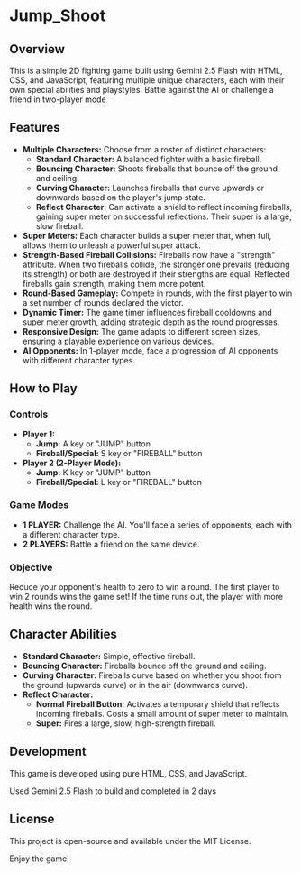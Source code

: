 # **Jump_Shoot**

## **Overview**

This is a simple 2D fighting game built using Gemini 2.5 Flash with HTML, CSS, and JavaScript, featuring multiple unique characters, each with their own special abilities and playstyles. Battle against the AI or challenge a friend in two-player mode

## **Features**

* **Multiple Characters:** Choose from a roster of distinct characters:  
  * **Standard Character:** A balanced fighter with a basic fireball.  
  * **Bouncing Character:** Shoots fireballs that bounce off the ground and ceiling.  
  * **Curving Character:** Launches fireballs that curve upwards or downwards based on the player's jump state.  
  * **Reflect Character:** Can activate a shield to reflect incoming fireballs, gaining super meter on successful reflections. Their super is a large, slow fireball.  
* **Super Meters:** Each character builds a super meter that, when full, allows them to unleash a powerful super attack.  
* **Strength-Based Fireball Collisions:** Fireballs now have a "strength" attribute. When two fireballs collide, the stronger one prevails (reducing its strength) or both are destroyed if their strengths are equal. Reflected fireballs gain strength, making them more potent.  
* **Round-Based Gameplay:** Compete in rounds, with the first player to win a set number of rounds declared the victor.  
* **Dynamic Timer:** The game timer influences fireball cooldowns and super meter growth, adding strategic depth as the round progresses.  
* **Responsive Design:** The game adapts to different screen sizes, ensuring a playable experience on various devices.  
* **AI Opponents:** In 1-player mode, face a progression of AI opponents with different character types.

## **How to Play**

### **Controls**

* **Player 1:**  
  * **Jump:** A key or "JUMP" button  
  * **Fireball/Special:** S key or "FIREBALL" button  
* **Player 2 (2-Player Mode):**  
  * **Jump:** K key or "JUMP" button  
  * **Fireball/Special:** L key or "FIREBALL" button

### **Game Modes**

* **1 PLAYER:** Challenge the AI. You'll face a series of opponents, each with a different character type.  
* **2 PLAYERS:** Battle a friend on the same device.

### **Objective**

Reduce your opponent's health to zero to win a round. The first player to win 2 rounds wins the game set\! If the time runs out, the player with more health wins the round.

## **Character Abilities**

* **Standard Character:** Simple, effective fireball.  
* **Bouncing Character:** Fireballs bounce off the ground and ceiling.  
* **Curving Character:** Fireballs curve based on whether you shoot from the ground (upwards curve) or in the air (downwards curve).  
* **Reflect Character:**  
  * **Normal Fireball Button:** Activates a temporary shield that reflects incoming fireballs. Costs a small amount of super meter to maintain.  
  * **Super:** Fires a large, slow, high-strength fireball.

## **Development**

This game is developed using pure HTML, CSS, and JavaScript.

Used Gemini 2.5 Flash to build and completed in 2 days

## **License**

This project is open-source and available under the MIT License.

Enjoy the game\!
